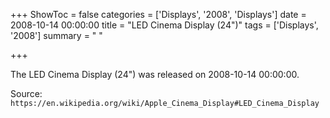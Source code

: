 +++
ShowToc = false
categories = ['Displays', '2008', 'Displays']
date = 2008-10-14 00:00:00
title = "LED Cinema Display (24\")"
tags = ['Displays', '2008']
summary = " "

+++

The LED Cinema Display (24") was released on 2008-10-14 00:00:00.

Source: `https://en.wikipedia.org/wiki/Apple_Cinema_Display#LED_Cinema_Display`
